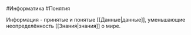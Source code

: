 #Информатика #Понятия

Информация - принятые и понятые [[Данные|данные]], уменьшающие неопределённость [[Знания|знания]] о мире.
